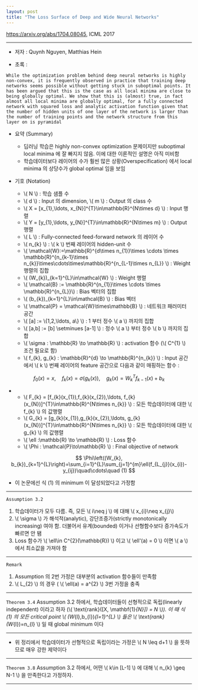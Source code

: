 ```yaml
---
layout: post
title: "The Loss Surface of Deep and Wide Neural Networks"
---
```


https://arxiv.org/abs/1704.08045, ICML 2017

---

- 저자 : Quynh Nguyen, Matthias Hein

- 초록 :

```text
While the optimization problem behind deep neural networks is highly non-convex, it is frequently observed in practice that training deep networks seems possible without getting stuck in suboptimal points. It has been argued that this is the case as all local minima are close to being globally optimal. We show that this is (almost) true, in fact almost all local minima are globally optimal, for a fully connected network with squared loss and analytic activation function given that the number of hidden units of one layer of the network is larger than the number of training points and the network structure from this layer on is pyramidal
```

- 요약 (Summary)
	- 딥러닝 학습은 highly non-convex optimization 문제이지만 suboptimal local minima 에 잘 빠지지 않음. 이에 대한 이론적인 설명은 아직 미비함 	 
	- 학습데이터보다 레이어의 수가 훨씬 많은 상황(Overspecification) 에서 local minima 의 상당수가 global optimal 임을 보임


- 기호 (Notation)
	- \\( N \\) : 학습 샘플 수
	- \\( d \\) : Input 의 dimension, \\( m \\) : Output 의 class 수
	- \\( X = [x_{1},\ldots, x_{N}]^{T}\in\mathbb{R}^{N\times d} \\) : Input 행렬
	- \\( Y = [y_{1},\ldots, y_{N}]^{T}\in\mathbb{R}^{N\times m} \\) : Output 행렬
	- \\( L \\) : Fully-connected feed-forward network 의 레이어 수
	- \\( n_{k} \\) : \\( k \\) 번째 레이어의 hidden-unit 수
	- \\( \mathcal{W}:=\mathbb{R}^{d\times n_{1}}\times \cdots \times \mathbb{R}^{n_{k-1}\times n_{k}}\times\cdots\times\mathbb{R}^{n_{L-1}\times n_{L}} \\) : Weight 행렬의 집합
	- \\( (W_{k})_{k=1}^{L}\in\mathcal{W} \\) : Weight 행렬
	- \\( \mathcal{B} := \mathbb{R}^{n_{1}}\times \cdots \times \mathbb{R}^{n_{L}}\\) : Bias 벡터의 집합
	- \\( (b_{k})_{k=1}^{L}\in\mathcal{B} \\) : Bias 벡터
	- \\( \mathcal{P} = \mathcal{W}\times\mathbb{B} \\) : 네트워크 패러미터 공간
	- \\( [a] := \\{1,2,\ldots, a\\} \\) : 1 부터 정수 \\( a \\) 까지의 집합
	- \\( [a,b] := [b] \setminues [a-1] \\) : 정수 \\( a \\) 부터 정수 \\( b \\) 까지의 집합
	- \\( \sigma : \mathbb{R} \to \mathbb{R} \\) : activation 함수 (\\( C^{1} \\) 조건 필요로 함)
	- \\( f_{k}, g_{k} : \mathbb{R}^{d} \to \mathbb{R}^{n_{k}} \\) : Input 공간에서 \\( k \\) 번째 레이어의 feature 공간으로 다음과 같이 매핑하는 함수 :

$$
f_{0}(x)=x,\quad f_{k}(x)=\sigma(g_{k}(x)),\quad g_{k}(x)=W_{k}^{T}f_{k-1}(x)+b_{k}
$$

-	- \\( F_{k} = [f_{k}(x_{1}),f_{k}(x_{2}),\ldots, f_{k}(x_{N})]^{T}\in\mathbb{R}^{N\times n_{k}} \\) : 모든 학습데이터에 대한 \\( f_{k} \\) 의 값행렬
	- \\( G_{k} = [g_{k}(x_{1}),g_{k}(x_{2}),\ldots, g_{k}(x_{N})]^{T}\in\mathbb{R}^{N\times n_{k}} \\) : 모든 학습데이터에 대한 \\( g_{k} \\) 의 값행렬	
	- \\( \ell :\mathbb{R} \to \mathbb{R} \\) : Loss 함수 
	- \\( \Phi : \mathcal{P}\to\mathbb{R} \\) : Final objective of network

$$
\Phi\left((W_{k}, b_{k})_{k=1}^{L}\right)=\sum_{i=1}^{L}\sum_{j=1}^{m}\ell(f_{L_{j}}(x_{i})-y_{ij})\quad\cdots\quad (1)
$$

- 이 논문에선 식 (1) 의 minimum 이 달성되었다고 가정함

---

`Assumption 3.2` 
1. 학습데이터가 모두 다름. 즉, 모든 \\( i\neq j \\) 에 대해 \\( x_{i}\neq x_{j}\\)
2. \\( \sigma \\) 가 해석적(analytic), 강단조증가(strictly monotonically increasing) 여야 함. 더불어서 유계(bounded) 이거나 선형함수보다 증가속도가 빠르면 안 됌
3. Loss 함수가 \\( \ell\in C^{2}(\mathbb{R}) \\) 이고 \\( \ell'(a) = 0 \\) 이면 \\( a \\) 에서 최소값을 가져야 함

---

`Remark` 
1. Assumption 의 2번 가정은 대부분의 activation 함수들이 만족함
2. \\( L_{2} \\) 의 경우 ( \\( \ell(a) = a^{2} \\) 3번 가정을 충족

---

`Theorem 3.4` Assumption 3.2 하에서, 학습데이터들이 선형적으로 독립(linearly independent) 이라고 하자 (\\( \text{rank}([X, \mathbf{1}_{N}]) = N \\)). 이 때 식 (1) 의 모든 critical point \\( (W_{l},b_{l})_{l=1}^{L} \\) 들은 \\( \text{rank}(W_{l})=n_{l} \\) 일 때 global minimum 이다

---

- 위 정리에서 학습데이터가 선형적으로 독립이라는 가정은 \\( N \leq d+1 \\) 을 뜻하므로 매우 강한 제약이다

---

`Theorem 3.8` Assumption 3.2 하에서, 어떤 \\( k\in [L-1] \\) 에 대해 \\( n_{k} \geq N-1 \\) 을 만족한다고 가정하자.  

---